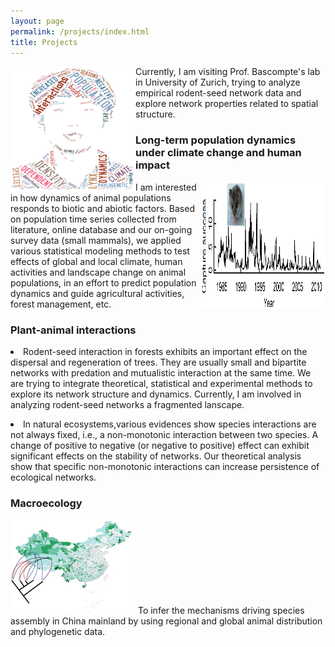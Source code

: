 ```yaml
---
layout: page
permalink: /projects/index.html
title: Projects
---
```

<div>
<img src="/images/academic_cloud.png" style="float:left" width="200" height="200">
<p>Currently, I am visiting Prof. Bascompte's lab in University of Zurich, trying to analyze empirical rodent-seed network data and explore network properties related to spatial structure.</p>
</div>

<h3>Long-term population dynamics under climate change and human impact</h3>
<img src="/images/hamster.png" style="float:right" width="200" height="200">
<p>I am interested in how dynamics of animal populations responds to biotic and abiotic factors. Based on population time series collected from literature, online database and our on-going survey data (small mammals), we applied various statistical modeling methods to test effects of global and local climate, human activities and landscape change on animal populations, in an effort to predict population dynamics and guide agricultural activities, forest management, etc.</p>

<h3>Plant-animal interactions</h3>
<li>Rodent-seed interaction in forests exhibits an important effect on the dispersal and regeneration of trees. They are usually small and bipartite networks with predation and mutualistic interaction at the same time. We are trying to integrate theoretical, statistical and experimental methods to explore its network structure and dynamics. Currently, I am involved in analyzing rodent-seed networks a fragmented lanscape.</li></p>
<li>In natural ecosystems,various evidences show species interactions are not always fixed, i.e., a non-monotonic interaction between two species. A change of positive to negative (or negative to positive) effect can exhibit significant effects on the stability of networks. Our theoretical analysis show that specific non-monotonic interactions can increase persistence of ecological networks.</li>

<h3>Macroecology</h3>
<img src="/images/marcoecology_copy.png" class="floatpic" width="200" height="151">
To infer the mechanisms driving species assembly in China mainland by using regional and global animal distribution and phylogenetic data. 

